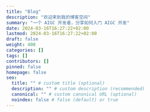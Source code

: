 ```yaml
---
title: "Blog"
description: "欢迎来到我的博客空间"
summary: "一个 AIGC 开发者，分享如何入门 AIGC 开发"
date: 2024-03-16T16:27:22+02:00
lastmod: 2024-03-16T16:27:22+02:00
draft: false
weight: 400
categories: []
tags: []
contributors: []
pinned: false
homepage: false
seo:
  title: "" # custom title (optional)
  description: "" # custom description (recommended)
  canonical: "" # custom canonical URL (optional)
  noindex: false # false (default) or true
---
```


